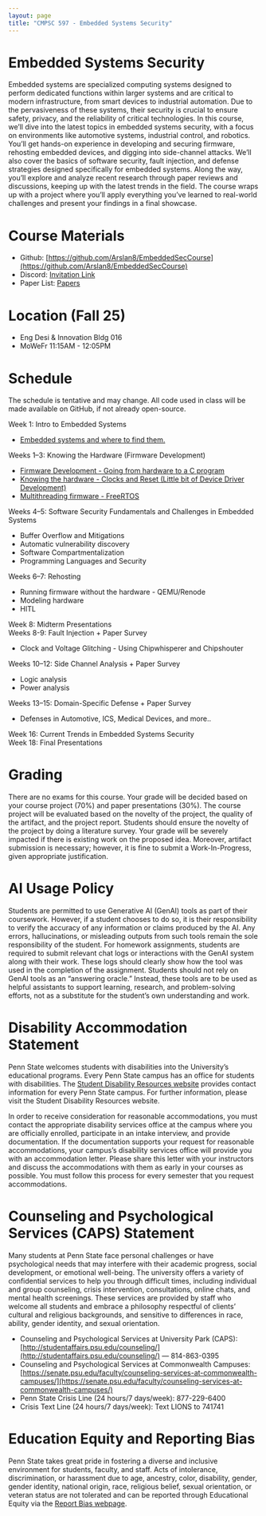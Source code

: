 ```yaml
---
layout: page
title: "CMPSC 597 - Embedded Systems Security"
---
```


# Embedded Systems Security 
Embedded systems are specialized computing systems designed to perform dedicated functions within larger systems and are critical to modern infrastructure, from smart devices to industrial automation. Due to the pervasiveness of these systems, their security is crucial to ensure safety, privacy, and the reliability of critical technologies. In this course, we’ll dive into the latest topics in embedded systems security, with a focus on environments like automotive systems, industrial control, and robotics. You’ll get hands-on experience in developing and securing firmware, rehosting embedded devices, and digging into side-channel attacks. We’ll also cover the basics of software security, fault injection, and defense strategies designed specifically for embedded systems. Along the way, you’ll explore and analyze recent research through paper reviews and discussions, keeping up with the latest trends in the field. The course wraps up with a project where you’ll apply everything you’ve learned to real-world challenges and present your findings in a final showcase.

# Course Materials
* Github: [https://github.com/Arslan8/EmbeddedSecCourse](https://github.com/Arslan8/EmbeddedSecCourse)
* Discord: [Invitation Link](https://discord.com/invite/BPG2skZh)
* Paper List: [Papers](https://docs.google.com/spreadsheets/d/e/2PACX-1vSvd02Ef1plJQm_z7ybkX5De-gnI-A6RundirIFQ5eZB2XlNcGTuPGodCgsql7WMPxSVY3b-8dbNBD4/pubhtml)
# Location (Fall 25)
* Eng Desi & Innovation Bldg 016
* MoWeFr 11:15AM - 12:05PM

# Schedule 

The schedule is tentative and may change. All code used in class will be made available on GitHub, if not already open-source. 

Week 1: Intro to Embedded Systems

* [Embedded systems and where to find them.
](https://docs.google.com/presentation/d/e/2PACX-1vTY1lFl3_zkcf464JBB_UzOMMJY6ZBt79hwbh1my6ITc0MiEoFuZ01OHiNVHkcdJerQV_PLk0mnEV6c/pub?start=false&loop=false&delayms=3000)

Weeks 1–3: Knowing the Hardware (Firmware Development)

* [Firmware Development \- Going from hardware to a C program](https://docs.google.com/presentation/d/e/2PACX-1vSN0Kl9TCf9mnx6ckMBZEmC41Q1EkcY-_1aZCIWCZW0VIHXzq_EaJc7Da7VVQYOVGTFfX5SD1EBmGji/pub?start=false&loop=false&delayms=3000)
* [Knowing the hardware \- Clocks and Reset (Little bit of Device Driver Development)](https://docs.google.com/presentation/d/e/2PACX-1vTYmdrRfBRH6B45R9rVvqUFg_3uQZyQxJanP1Hoaq9XTBo0KUOTPs6yJreSm6TR6ENlmIz4yTt5kEY8/pub?start=false&loop=false&delayms=3000)   
* [Multithreading firmware \- FreeRTOS](https://docs.google.com/presentation/d/e/2PACX-1vRoae2maDiPR8AMtq5g5GJQZhTcJkbh4DDVF5tXiFsUnUvdLz_xO1HA9_iakpgK2iRQNOvtIHAS34ik/pub?start=false&loop=false&delayms=3000)  

Weeks 4–5: Software Security Fundamentals and Challenges in Embedded Systems

* Buffer Overflow and Mitigations  
* Automatic vulnerability discovery  
* Software Compartmentalization  
* Programming Languages and Security

Weeks 6–7: Rehosting

* Running firmware without the hardware \- QEMU/Renode  
* Modeling hardware  
* HITL 

Week 8: Midterm Presentations  
Weeks 8-9: Fault Injection \+ Paper Survey

* Clock and Voltage Glitching \- Using Chipwhisperer and Chipshouter

Weeks 10–12: Side Channel Analysis \+ Paper Survey

* Logic analysis   
* Power analysis 

Weeks 13–15: Domain-Specific Defense \+ Paper Survey

* Defenses in Automotive, ICS, Medical Devices, and more..

Week 16: Current Trends in Embedded Systems Security  
Week 18: Final Presentations

# Grading

There are no exams for this course. Your grade will be decided based on your course project (70%) and paper presentations (30%). The course project will be evaluated based on the novelty of the project, the quality of the artifact, and the project report. Students should ensure the novelty of the project by doing a literature survey. Your grade will be severely impacted if there is existing work on the proposed idea. Moreover, artifact submission is necessary; however, it is fine to submit a Work-In-Progress, given appropriate justification. 

# AI Usage Policy

Students are permitted to use Generative AI (GenAI) tools as part of their coursework. However, if a student chooses to do so, it is their responsibility to verify the accuracy of any information or claims produced by the AI. Any errors, hallucinations, or misleading outputs from such tools remain the sole responsibility of the student. For homework assignments, students are required to submit relevant chat logs or interactions with the GenAI system along with their work. These logs should clearly show how the tool was used in the completion of the assignment. Students should not rely on GenAI tools as an “answering oracle.” Instead, these tools are to be used as helpful assistants to support learning, research, and problem-solving efforts, not as a substitute for the student’s own understanding and work.

# Disability Accommodation Statement

Penn State welcomes students with disabilities into the University’s educational programs. Every Penn State campus has an office for students with disabilities. The [Student Disability Resources website](https://studentaffairs.psu.edu/student-disability-resources) provides contact information for every Penn State campus. For further information, please visit the Student Disability Resources website.

In order to receive consideration for reasonable accommodations, you must contact the appropriate disability services office at the campus where you are officially enrolled, participate in an intake interview, and provide documentation. If the documentation supports your request for reasonable accommodations, your campus’s disability services office will provide you with an accommodation letter. Please share this letter with your instructors and discuss the accommodations with them as early in your courses as possible. You must follow this process for every semester that you request accommodations.

# Counseling and Psychological Services (CAPS) Statement

Many students at Penn State face personal challenges or have psychological needs that may interfere with their academic progress, social development, or emotional well-being. The university offers a variety of confidential services to help you through difficult times, including individual and group counseling, crisis intervention, consultations, online chats, and mental health screenings. These services are provided by staff who welcome all students and embrace a philosophy respectful of clients’ cultural and religious backgrounds, and sensitive to differences in race, ability, gender identity, and sexual orientation.

* Counseling and Psychological Services at University Park (CAPS): [http://studentaffairs.psu.edu/counseling/](http://studentaffairs.psu.edu/counseling/) — 814-863-0395  
* Counseling and Psychological Services at Commonwealth Campuses: [https://senate.psu.edu/faculty/counseling-services-at-commonwealth-campuses/](https://senate.psu.edu/faculty/counseling-services-at-commonwealth-campuses/)  
* Penn State Crisis Line (24 hours/7 days/week): 877-229-6400  
* Crisis Text Line (24 hours/7 days/week): Text LIONS to 741741

# Education Equity and Reporting Bias

Penn State takes great pride in fostering a diverse and inclusive environment for students, faculty, and staff. Acts of intolerance, discrimination, or harassment due to age, ancestry, color, disability, gender, gender identity, national origin, race, religious belief, sexual orientation, or veteran status are not tolerated and can be reported through Educational Equity via the [Report Bias webpage](http://equity.psu.edu/reportbias/).

